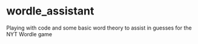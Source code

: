 # wordle_assistant
Playing with code and some basic word theory to assist in guesses for the NYT Wordle game
